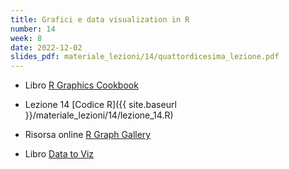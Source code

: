 ```yaml
---
title: Grafici e data visualization in R
number: 14
week: 8
date: 2022-12-02
slides_pdf: materiale_lezioni/14/quattordicesima_lezione.pdf
---
```


- Libro [R Graphics Cookbook](https://r-graphics.org/)
- Lezione 14 [Codice R]({{ site.baseurl }}/materiale_lezioni/14/lezione_14.R)

- Risorsa online [R Graph Gallery](https://r-graph-gallery.com/)
- Libro [Data to Viz](https://www.data-to-viz.com/)


